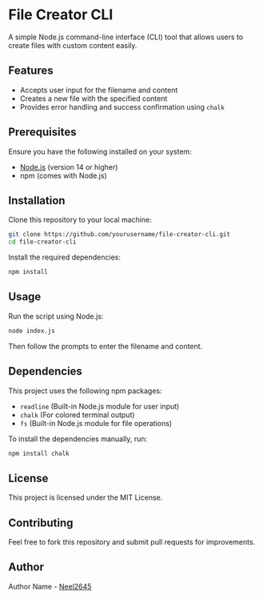 # File Creator CLI

A simple Node.js command-line interface (CLI) tool that allows users to create files with custom content easily.

## Features
- Accepts user input for the filename and content
- Creates a new file with the specified content
- Provides error handling and success confirmation using `chalk`

## Prerequisites
Ensure you have the following installed on your system:
- [Node.js](https://nodejs.org/) (version 14 or higher)
- npm (comes with Node.js)

## Installation
Clone this repository to your local machine:
```sh
git clone https://github.com/yourusername/file-creator-cli.git
cd file-creator-cli
```
Install the required dependencies:
```sh
npm install
```

## Usage
Run the script using Node.js:
```sh
node index.js
```
Then follow the prompts to enter the filename and content.

## Dependencies
This project uses the following npm packages:
- `readline` (Built-in Node.js module for user input)
- `chalk` (For colored terminal output)
- `fs` (Built-in Node.js module for file operations)

To install the dependencies manually, run:
```sh
npm install chalk
```

## License
This project is licensed under the MIT License.

## Contributing
Feel free to fork this repository and submit pull requests for improvements.

## Author
Author Name - [Neel2645](https://github.com/Neel2645)

